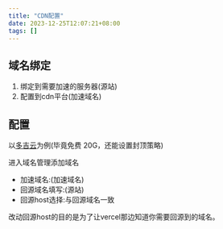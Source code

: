 ```yaml
---
title: "CDN配置"
date: 2023-12-25T12:07:21+08:00
tags: []
---
```

## 域名绑定
1. 绑定到需要加速的服务器(源站)
2. 配置到cdn平台(加速域名)

## 配置
以[多吉云](https://www.dogecloud.com/)为例(毕竟免费 20G，还能设置封顶策略)

进入域名管理添加域名
- 加速域名:(加速域名)
- 回源域名填写:(源站)
- 回源host选择:与回源域名一致

改动回源host的目的是为了让vercel那边知道你需要回源到的域名。
